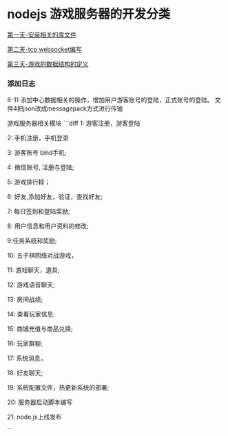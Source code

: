 # nodejs 游戏服务器的开发分类

[第一天-安装相关的库文件](https://github.com/sanzhixiong1986/nodejs/tree/main/1)

[第二天-tcp websocket编写](https://github.com/sanzhixiong1986/nodejs/tree/main/2)

[第三天-游戏的数据结构的定义](https://github.com/sanzhixiong1986/nodejs/tree/main/3)

### 添加日志

8-11 添加中心数据相关的操作，增加用户游客账号的登陆，正式账号的登陆。
文件4把json改成messagepack方式进行传输

游戏服务器相关模块
\`\`\`diff
1: 游客注册，游客登陆

2: 手机注册，手机登录

3: 游客账号 bind手机;

4: 微信账号, 注册与登陆;

5: 游戏排行耪；

6: 好友,添加好友，验证，查找好友;

7: 每日签到和登陆奖励;

8: 用户信息和用户资料的修改;

9:任务系统和奖励;

10: 五子棋网络对战游戏，

11: 游戏聊天，道具;

12: 游戏语音聊天;

13: 房间战绩;

14: 查看玩家信息;

15: 商城充值与商品兑换;

16: 玩家群聊;

17: 系统消息，

18: 好友聊天;

19: 系统配置文件，热更新系统的部署;

20: 服务器启动脚本编写

21: node.js上线发布

\`\`\`